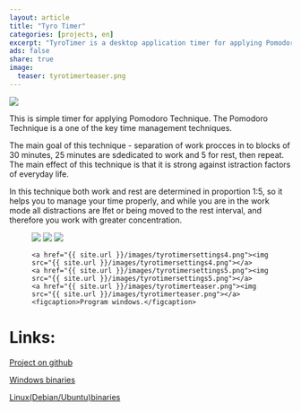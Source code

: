 ```yaml
---
layout: article
title: "Tyro Timer"
categories: [projects, en]
excerpt: "TyroTimer is a desktop application timer for applying Pomodoro Technique.(Qt, C++)"
ads: false
share: true
image:
  teaser: tyrotimerteaser.png
---
```

<img src="{{ site.url }}/images/TyroTimerPoster.png">

This is simple timer for applying Pomodoro Technique.
The Pomodoro Technique is a one of the key time management techniques.

The main goal of this technique  - separation of work procces in to blocks of 30 minutes, 25 minutes are sdedicated to work and 5 for rest, then repeat.
The main effect of this technique is that it is strong against istraction factors of everyday life.

In this technique both work and rest are determined in proportion 1:5, so it helps you to manage your time properly, and while you are in the work mode
all distractions are lfet or being moved to the rest interval, and therefore you work with greater concentration.

<figure class="third">
	<a href="{{ site.url }}/images/tyrotimersettings1.png"><img src="{{ site.url }}/images/tyrotimersettings1.png"></a>
	<a href="{{ site.url }}/images/tyrotimersettings2.png"><img src="{{ site.url }}/images/tyrotimersettings2.png"></a>
	<a href="{{ site.url }}/images/tyrotimersettings3.png"><img src="{{ site.url }}/images/tyrotimersettings3.png"></a>
</figure>

<figure class="third">
	
	<a href="{{ site.url }}/images/tyrotimersettings4.png"><img src="{{ site.url }}/images/tyrotimersettings4.png"></a>
	<a href="{{ site.url }}/images/tyrotimersettings5.png"><img src="{{ site.url }}/images/tyrotimersettings5.png"></a>
	<a href="{{ site.url }}/images/tyrotimerteaser.png"><img src="{{ site.url }}/images/tyrotimerteaser.png"></a>
	<figcaption>Program windows.</figcaption>
</figure>


# Links:
[Project on github](https://github.com/AlexPutz/TyroTimer)

[Windows binaries](/files/TyroTimer_windows.zip)

[Linux(Debian/Ubuntu)binaries](/files/TyroTimer_deb_ubu.zip)
